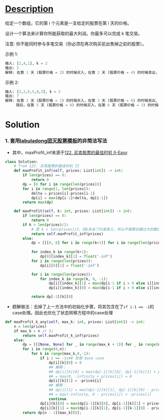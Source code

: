 # [Description](https://leetcode-cn.com/problems/best-time-to-buy-and-sell-stock-iv)
给定一个数组，它的第 i 个元素是一支给定的股票在第 i 天的价格。

设计一个算法来计算你所能获取的最大利润。你最多可以完成 k 笔交易。

注意: 你不能同时参与多笔交易（你必须在再次购买前出售掉之前的股票）。

示例 1:
```python
输入: [2,4,1], k = 2
输出: 2
解释: 在第 1 天 (股票价格 = 2) 的时候买入，在第 2 天 (股票价格 = 4) 的时候卖出，这笔交易所能获得利润 = 4-2 = 2 。
```
示例 2:
```python
输入: [3,2,6,5,0,3], k = 2
输出: 7
解释: 在第 2 天 (股票价格 = 2) 的时候买入，在第 3 天 (股票价格 = 6) 的时候卖出, 这笔交易所能获得利润 = 6-2 = 4 。
     随后，在第 5 天 (股票价格 = 0) 的时候买入，在第 6 天 (股票价格 = 3) 的时候卖出, 这笔交易所能获得利润 = 3-0 = 3 。
```


# Solution
### 1. 套用[labuladong团灭股票模板](https://github.com/labuladong/fucking-algorithm/blob/master/%E5%8A%A8%E6%80%81%E8%A7%84%E5%88%92%E7%B3%BB%E5%88%97/%E5%9B%A2%E7%81%AD%E8%82%A1%E7%A5%A8%E9%97%AE%E9%A2%98.md)的非简洁写法
- 其中，maxProfit_inf来源于[122. 买卖股票的最佳时机 II-Easy](122.%20%E4%B9%B0%E5%8D%96%E8%82%A1%E7%A5%A8%E7%9A%84%E6%9C%80%E4%BD%B3%E6%97%B6%E6%9C%BA%20II-Easy)
```python
class Solution:
	# from 122. 买卖股票的最佳时机 II
    def maxProfit_inf(self, prices: List[int]) -> int:
        if len(prices) == 0:
            return 0
        dp = [0 for i in range(len(prices))]
        for i in range(1, len(prices)):
            delta = prices[i]-prices[i-1]
            dp[i] = max(dp[i-1]+delta, dp[i-1])
        return max(dp)

    def maxProfit(self, k: int, prices: List[int]) -> int:
        if len(prices) == 0:
            return 0
        if k > len(prices)/2:
			# 若 k > len(prices)/2，则k失去了约束意义，所以不需要创建过大的数组，直接调用122题的答案即可
            return self.maxProfit_inf(prices)
        else:
            dp = [[[0, 0] for i in range(k+1)] for i in range(len(prices))]
            
            for index_k in range(k+1):
                dp[0][index_k][1] = float('-inf')
            for i in range(len(prices)):
                dp[i][0][1] = float('-inf')

            for i in range(len(prices)):
                for index_k in range(k, 0, -1):
                    dp[i][index_k][1] = max(dp[i-1 if i > 0 else i][index_k][1], dp[i-1 if i > 0 else i][index_k-1][0]-prices[i])
                    dp[i][index_k][0] = max(dp[i-1 if i > 0 else i][index_k][0], dp[i-1 if i > 0 else i][index_k][1]+prices[i])

            return dp[-1][k][0]
```
- 题解做法：去掉了上一方法中的初始化步骤，将其包含在了```if i-1 == -1```的case处理。因此也优化了状态转移方程中的case处理
```python
def maxProfit_k_any(self, max_k: int, prices: List[int]) -> int:
    n = len(prices)
    if max_k > n // 2:
        return self.maxProfit_k_inf(prices)
    else:
        dp = [[[None, None] for _ in range(max_k + 1)] for _ in range(n)]
        for i in range(0,n):
            for k in range(max_k,0,-1):
                if i-1 == -1:## 处理 base case
                    dp[i][k][0] = 0
                    ## 解释：
                    ## dp[i][k][0] = max(dp[-1][k][0], dp[-1][k][1] + prices[i])
                    ## = max(0, -infinity + prices[i]) = 0
                    dp[i][k][1] = -prices[i]
                    ## 解释：
                    ## dp[i][1] = max(dp[-1][k][1], dp[-1][k][0] - prices[i])
                    ## = max(-infinity, 0 - prices[i]) = -prices[i]
                    continue
                dp[i][k][0] = max(dp[i-1][k][0], dp[i-1][k][1] + prices[i])
                dp[i][k][1] = max(dp[i-1][k][1], dp[i-1][k-1][0] - prices[i])
        return dp[n - 1][max_k][0];
```